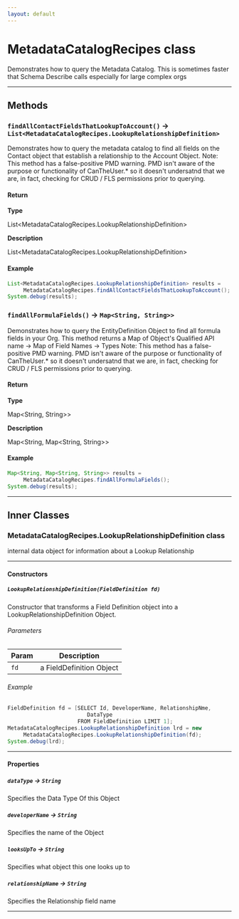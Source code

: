 ```yaml
---
layout: default
---
```

# MetadataCatalogRecipes class

Demonstrates how to query the Metadata Catalog. This is sometimes faster that Schema Describe calls especially for large complex orgs

---
## Methods
### `findAllContactFieldsThatLookupToAccount()` → `List<MetadataCatalogRecipes.LookupRelationshipDefinition>`

Demonstrates how to query the metadata catalog to find all fields on the Contact object that establish a relationship to the Account Object. Note: This method has a false-positive PMD warning. PMD isn&apos;t aware of the purpose or functionality of CanTheUser.* so it doesn&apos;t undersatnd that we are, in fact, checking for CRUD / FLS permissions prior to querying.

#### Return

**Type**

List&lt;MetadataCatalogRecipes.LookupRelationshipDefinition&gt;

**Description**

List&lt;MetadataCatalogRecipes.LookupRelationshipDefinition&gt;

#### Example
```java
List<MetadataCatalogRecipes.LookupRelationshipDefinition> results =
     MetadataCatalogRecipes.findAllContactFieldsThatLookupToAccount();
System.debug(results);
```

### `findAllFormulaFields()` → `Map<String, String>>`

Demonstrates how to query the EntityDefinition Object to find all formula fields in your Org. This method returns a Map of Object&apos;s Qualified API name -&gt; Map of Field Names -&gt; Types Note: This method has a false-positive PMD warning. PMD isn&apos;t aware of the purpose or functionality of CanTheUser.* so it doesn&apos;t undersatnd that we are, in fact, checking for CRUD / FLS permissions prior to querying.

#### Return

**Type**

Map&lt;String, String&gt;&gt;

**Description**

Map&lt;String, Map&lt;String, String&gt;&gt;

#### Example
```java
Map<String, Map<String, String>> results =
     MetadataCatalogRecipes.findAllFormulaFields();
System.debug(results);
```

---
## Inner Classes

### MetadataCatalogRecipes.LookupRelationshipDefinition class

internal data object for information about a Lookup Relationship

---
#### Constructors
##### `LookupRelationshipDefinition(FieldDefinition fd)`

Constructor that transforms a Field Definition object into a LookupRelationshipDefinition Object.
###### Parameters

| Param | Description |
| ----- | ----------- |
|`fd` |  a FieldDefinition Object |

###### Example
```java
FieldDefinition fd = [SELECT Id, DeveloperName, RelationshipNme,
                         DataType
                      FROM FieldDefinition LIMIT 1];
MetadataCatalogRecipes.LookupRelationshipDefinition lrd = new
     MetadataCatalogRecipes.LookupRelationshipDefinition(fd);
System.debug(lrd);
```

---
#### Properties

##### `dataType` → `String`

Specifies the Data Type Of this Object

##### `developerName` → `String`

Specifies the name of the Object

##### `looksUpTo` → `String`

Specifies what object this one looks up to

##### `relationshipName` → `String`

Specifies the Relationship field name

---
